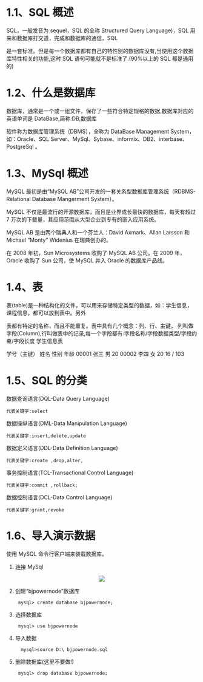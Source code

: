 # 1.1、SQL 概述
SQL，一般发音为 sequel，SQL 的全称 Structured Query Language)，SQL 用来和数据库打交道，完成和数据库的通信，SQL

是一套标准。但是每一个数据库都有自己的特性别的数据库没有,当使用这个数据库特性相关的功能,这时 SQL 语句可能就不是标准了.(90%以上的 SQL 都是通用的)
# 1.2、什么是数据库
数据库，通常是一个或一组文件，保存了一些符合特定规格的数据,数据库对应的英语单词是 DataBase,简称:DB,数据库

软件称为数据库管理系统（DBMS），全称为 DataBase Management System，如：Oracle、SQL Server、MySql、Sybase、informix、DB2、interbase、PostgreSql 。
# 1.3、MySql 概述

MySQL 最初是由“MySQL AB”公司开发的一套关系型数据库管理系统（RDBMS-Relational Database Mangerment System）。

MySQL 不仅是最流行的开源数据库，而且是业界成长最快的数据库，每天有超过 7 万次的下载量，其应用范围从大型企业到专有的嵌入应用系统。

MySQL AB 是由两个瑞典人和一个芬兰人：David Axmark、Allan Larsson 和 Michael “Monty” Widenius 在瑞典创办的。

在 2008 年初，Sun Microsystems 收购了 MySQL AB 公司。在 2009 年，Oracle 收购了 Sun 公司，使 MySQL 并入 Oracle 的数据库产品线。


# 1.4、表
表(table)是一种结构化的文件，可以用来存储特定类型的数据，如：学生信息，课程信息，都可以放到表中。另外

表都有特定的名称，而且不能重复。表中具有几个概念：列、行、主键。 列叫做字段(Column),行叫做表中的记录,每一个字段都有:字段名称/字段数据类型/字段约束/字段长度
学生信息表

学号（主键） 姓名 性别 年龄
00001 张三 男 20
00002 李四 女 20
16 / 103
# 1.5、SQL 的分类
数据查询语言(DQL-Data Query Language) 

    代表关键字:select

数据操纵语言(DML-Data Manipulation Language)

    代表关键字:insert,delete,update

数据定义语言(DDL-Data Definition Language)

    代表关键字:create ,drop,alter,

事务控制语言(TCL-Transactional Control Language)

    代表关键字:commit ,rollback;

数据控制语言(DCL-Data Control Language)

    代表关键字:grant,revoke

# 1.6、导入演示数据
使用 MySQL 命令行客户端来装载数据库。
1) 连接 MySql

<div align="center"><img src="https://cdn.jsdelivr.net/gh/lcekold/blogimage@main/database/1.png"></div>

2) 创建“bjpowernode”数据库

        mysql> create database bjpowernode;

3) 选择数据库

        mysql> use bjpowernode

4) 导入数据

         mysql>source D:\ bjpowernode.sql

5) 删除数据库(这里不要做!)

        mysql> drop database bjpowernode;



